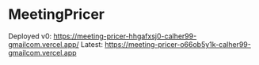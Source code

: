 # MeetingPricer

Deployed v0: https://meeting-pricer-hhgafxsj0-calher99-gmailcom.vercel.app/
Latest: https://meeting-pricer-o66ob5y1k-calher99-gmailcom.vercel.app
